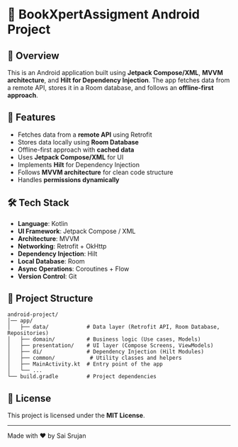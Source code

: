 # 📱 BookXpertAssigment Android Project

## 📝 Overview

This is an Android application built using **Jetpack Compose/XML**, **MVVM architecture**, and **Hilt for Dependency Injection**. The app fetches data from a remote API, stores it in a Room database, and follows an **offline-first approach**.

## 🚀 Features

- Fetches data from a **remote API** using Retrofit
- Stores data locally using **Room Database**
- Offline-first approach with **cached data**
- Uses **Jetpack Compose/XML** for UI
- Implements **Hilt** for Dependency Injection
- Follows **MVVM architecture** for clean code structure
- Handles **permissions dynamically**

## 🛠️ Tech Stack

- **Language**: Kotlin
- **UI Framework**: Jetpack Compose / XML
- **Architecture**: MVVM
- **Networking**: Retrofit + OkHttp
- **Dependency Injection**: Hilt
- **Local Database**: Room
- **Async Operations**: Coroutines + Flow
- **Version Control**: Git


## 📂 Project Structure

```
android-project/
│── app/
│   ├── data/            # Data layer (Retrofit API, Room Database, Repositories)
│   ├── domain/          # Business logic (Use cases, Models)
│   ├── presentation/    # UI layer (Compose Screens, ViewModels)
│   ├── di/              # Dependency Injection (Hilt Modules)
│   ├── common/           # Utility classes and helpers
│   ├── MainActivity.kt  # Entry point of the app
│   └── ...
└── build.gradle         # Project dependencies
```
 

## 📜 License

This project is licensed under the **MIT License**.

---

Made with ❤️ by Sai Srujan

